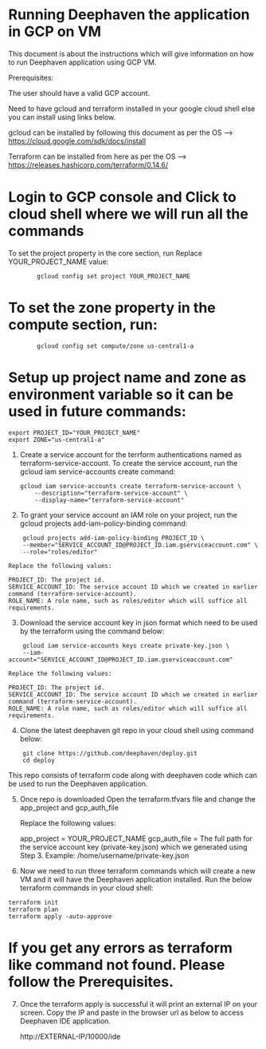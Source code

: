 #  Running Deephaven the application in GCP on VM

This document is about the instructions which will give information on how to run Deephaven application using GCP VM.

Prerequisites:

The user should have a valid GCP account.

Need to have gcloud and terraform installed in your google cloud shell else you can install using links below.

gcloud can be installed by following this document as per the OS --> https://cloud.google.com/sdk/docs/install

Terraform can be installed from here as per the OS --> https://releases.hashicorp.com/terraform/0.14.6/


# Login to GCP console and Click to cloud shell where we will run all the commands

   To set the project property in the core section, run Replace YOUR_PROJECT_NAME value:

```
        gcloud config set project YOUR_PROJECT_NAME
```

  # To set the zone property in the compute section, run:

```
        gcloud config set compute/zone us-central1-a
```

# Setup up project name and zone as environment variable so it can be used in future commands:

```
export PROJECT_ID="YOUR_PROJECT_NAME"
export ZONE="us-central1-a"
```


1) Create a service account for the terrform authentications named as terraform-service-account.
   To create the service account, run the gcloud iam service-accounts create command:

    ```
    gcloud iam service-accounts create terraform-service-account \
        --description="terraform-service-account" \
        --display-name="terraform-service-account"
    ```

2) To grant your service account an IAM role on your project, run the gcloud projects add-iam-policy-binding command:

```
    gcloud projects add-iam-policy-binding PROJECT_ID \
    --member="SERVICE_ACCOUNT_ID@PROJECT_ID.iam.gserviceaccount.com" \
    --role="roles/editor"
```

    Replace the following values:

    PROJECT_ID: The project id.
    SERVICE_ACCOUNT_ID: The service account ID which we created in earlier command (terraform-service-account).
    ROLE_NAME: A role name, such as roles/editor which will suffice all requirements.


3) Download the service account key in json format which need to be used by the terraform using the command below:

```
    gcloud iam service-accounts keys create private-key.json \
    --iam-account="SERVICE_ACCOUNT_ID@PROJECT_ID.iam.gserviceaccount.com"
```

    Replace the following values:

    PROJECT_ID: The project id.
    SERVICE_ACCOUNT_ID: The service account ID which we created in earlier command (terraform-service-account).
    ROLE_NAME: A role name, such as roles/editor which will suffice all requirements.

4) Clone the latest deephaven git repo in your cloud shell using command below:

```
    git clone https://github.com/deephaven/deploy.git
    cd deploy
```

This repo consists of terraform code along with deephaven code which can be used to run the Deephaven application.


5) Once repo is downloaded Open the terraform.tfvars file and change the app_project and gcp_auth_file

   Replace the following values:

   app_project = YOUR_PROJECT_NAME
   gcp_auth_file = The full path for the service account key (private-key.json) which we generated using Step 3.
                  Example: /home/username/private-key.json


6) Now we need to run three terraform commands which will create a new VM and it will have the Deephaven application installed.
   Run the below terraform commands in your cloud shell:

 ```
 terraform init
 terraform plan
 terraform apply -auto-approve
 ```


# If you get any errors as terraform like command not found. Please follow the Prerequisites.


 7) Once the terraform apply is successful it will print an external IP on your screen.
    Copy the IP and paste in the browser url as below to access Deephaven IDE application.

    http://EXTERNAL-IP/10000/ide
